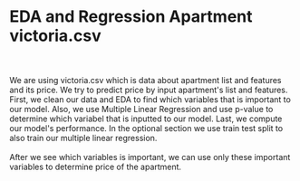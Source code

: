 # EDA and Regression Apartment victoria.csv
<br>
<br>
We are using victoria.csv which is data about apartment list and features and its price. We try to predict price by input apartment's
list and features. First, we clean our data and EDA to find which variables that is important to our model. Also, we use Multiple Linear 
Regression and use p-value to determine which variabel that is inputted to our model. Last, we compute our model's performance. In the optional section
we use train test split to also train our multiple linear regression.
<br>
<br>
After we see which variables is important, we can use only these important variables to determine price of the apartment.

